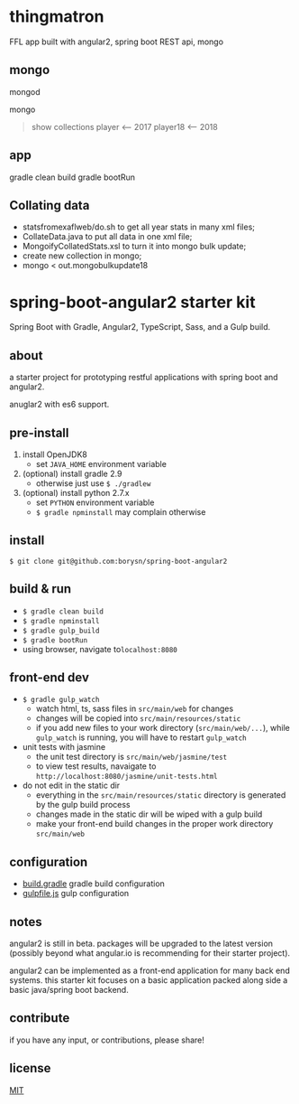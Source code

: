 # thingmatron

FFL app built with angular2, spring boot REST api, mongo


## mongo
mongod

mongo
> show collections
player    <-- 2017
player18  <-- 2018

## app
gradle clean build 
gradle bootRun

## Collating data
* statsfromexaflweb/do.sh to get all year stats in many xml files;
* CollateData.java to put all data in one xml file;
* MongoifyCollatedStats.xsl to turn it into mongo bulk update;
* create new collection in mongo;
* mongo < out.mongobulkupdate18



# spring-boot-angular2 starter kit
Spring Boot with Gradle, Angular2, TypeScript, Sass, and a Gulp build.

## about
a starter project for prototyping restful applications with spring boot and angular2.

anuglar2 with es6 support.

## pre-install
1. install OpenJDK8
    - set `JAVA_HOME` environment variable
1. (optional) install gradle 2.9
    - otherwise just use `$ ./gradlew`
1. (optional) install python 2.7.x
    - set `PYTHON` environment variable
    - `$ gradle npminstall` may complain otherwise

## install
`$ git clone git@github.com:borysn/spring-boot-angular2`

## build & run
* `$ gradle clean build`
* `$ gradle npminstall`
* `$ gradle gulp_build`
* `$ gradle bootRun`
* using browser, navigate to`localhost:8080`

## front-end dev
* `$ gradle gulp_watch`
    - watch html, ts, sass files in `src/main/web` for changes
    - changes will be copied into `src/main/resources/static`
    - if you add new files to your work directory (`src/main/web/...`), while `gulp_watch` is running, you will have to restart `gulp_watch`
* unit tests with jasmine
    - the unit test directory is `src/main/web/jasmine/test`
    - to view test results, navaigate to `http://localhost:8080/jasmine/unit-tests.html`
* do not edit in the static dir
    - everything in the `src/main/resources/static` directory is generated by the gulp build process
    - changes made in the static dir will be wiped with a gulp build
    - make your front-end build changes in the proper work directory `src/main/web`

## configuration
* [build.gradle](build.gradle) gradle build configuration
* [gulpfile.js](src/main/web/gulpfile.js) gulp configuration

## notes

angular2 is still in beta. packages will be upgraded to the latest version (possibly beyond what angular.io is recommending for their starter project).

angular2 can be implemented as a front-end application for many back end systems. this starter kit focuses on a basic application packed along side a basic java/spring boot backend.

## contribute

if you have any input, or contributions, please share!

## license
[MIT](/LICENSE)
